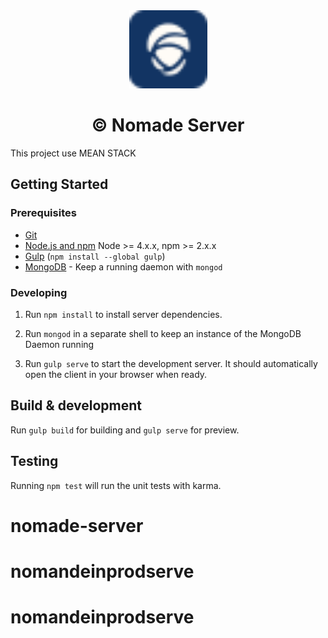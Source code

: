 <div align="center">
  <img src="https://raw.githubusercontent.com/Nomade-Finance/nomade-client/d3e34c3380571ea399d092652e765fe5bac9171d/src/assets/nomade-badge.svg" width="125" height="125" alt="badge-nomade">
</div>
<h1 align="center">&copy; Nomade Server</h1>



This project use MEAN STACK 

## Getting Started

### Prerequisites

- [Git](https://git-scm.com/)
- [Node.js and npm](nodejs.org) Node >= 4.x.x, npm >= 2.x.x
- [Gulp](http://gulpjs.com/) (`npm install --global gulp`)
- [MongoDB](https://www.mongodb.org/) - Keep a running daemon with `mongod`

### Developing

1. Run `npm install` to install server dependencies.

2. Run `mongod` in a separate shell to keep an instance of the MongoDB Daemon running

3. Run `gulp serve` to start the development server. It should automatically open the client in your browser when ready.

## Build & development

Run `gulp build` for building and `gulp serve` for preview.

## Testing

Running `npm test` will run the unit tests with karma.
# nomade-server
# nomandeinprodserve
# nomandeinprodserve
